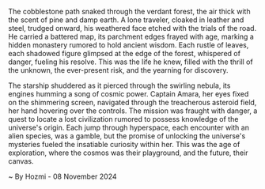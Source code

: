 
The cobblestone path snaked through the verdant forest, the air thick with the scent of pine and damp earth. A lone traveler, cloaked in leather and steel, trudged onward, his weathered face etched with the trials of the road. He carried a battered map, its parchment edges frayed with age, marking a hidden monastery rumored to hold ancient wisdom. Each rustle of leaves, each shadowed figure glimpsed at the edge of the forest, whispered of danger, fueling his resolve. This was the life he knew, filled with the thrill of the unknown, the ever-present risk, and the yearning for discovery.

The starship shuddered as it pierced through the swirling nebula, its engines humming a song of cosmic power. Captain Amara, her eyes fixed on the shimmering screen, navigated through the treacherous asteroid field, her hand hovering over the controls.  The mission was fraught with danger, a quest to locate a lost civilization rumored to possess knowledge of the universe's origin.  Each jump through hyperspace, each encounter with an alien species, was a gamble, but the promise of unlocking the universe's mysteries fueled the insatiable curiosity within her.  This was the age of exploration, where the cosmos was their playground, and the future, their canvas. 

~ By Hozmi - 08 November 2024
